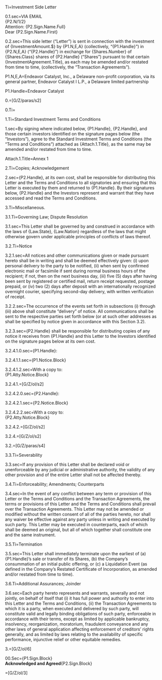 Ti=Investment Side Letter

0.1.sec=VIA EMAIL<br>{P2.N/1/2}<br>Attention: {P2.Sign.Name.Full}<br>Dear {P2.Sign.Name.First}

0.2.sec=This side letter (“Letter”) is sent in connection with the investment of {InvestmentAmount.$} by {P1.N,E,A} (collectively, “{P1.Handle}”) in {P2.N,E,A}  (“{P2.Handle}”) in exchange for {Shares.Number} of {Shares.Class} shares of {P2.Handle} (“Shares”) pursuant to that certain {InvestmentAgreement.Title}, as each may be amended and/or restated from time to time, (collectively, the “Transaction Agreements”).

P1.N,E,A=Endeavor Catalyst, Inc., a Delaware non-profit corporation, via its general partner, Endeavor Catalyst I L.P., a Delaware limited partnership

P1.Handle=Endeavor Catalyst

0.=[G/Z/paras/s2]

0.Ti=</i>

1.Ti=Standard Investment Terms and Conditions

1.sec=By signing where indicated below, {P1.Handle}, {P2.Handle}, and those certain investors identified on the signature pages below (the “Investors”), agree to the Standard Investment Terms and Conditions (the “Terms and Conditions”) attached as {Attach.1.Title}, as the same may be amended and/or restated from time to time.

Attach.1.Title=Annex 1

2.Ti=Copies; Acknowledgement

2.sec={P2.Handle}, at its own cost, shall be responsible for distributing this Letter and the Terms and Conditions to all signatories and ensuring that this Letter is executed by them and returned to {P1.Handle}. By their signatures below, {P2.Handle} and the Investors represent and warrant that they have accessed and read the Terms and Conditions.

3.Ti=Miscellaneous.

3.1.Ti=Governing Law; Dispute Resolution

3.1.sec=This Letter shall be governed by and construed in accordance with the laws of {Law.State}, {Law.Nation} regardless of the laws that might otherwise govern under applicable principles of conflicts of laws thereof.

3.2.Ti=Notice

3.2.1.sec=All notices and other communications given or made pursuant hereto shall be in writing and shall be deemed effectively given: (i) upon personal delivery to the party to be notified, (ii) when sent by confirmed electronic mail or facsimile if sent during normal business hours of the recipient; if not, then on the next business day, (iii) five (5) days after having been sent by registered or certified mail, return receipt requested, postage prepaid, or (iv) two (2) days after deposit with an internationally recognized overnight courier, specifying second-day delivery, with written verification of receipt. 

3.2.2.sec=The occurrence of the events set forth in subsections (i) through (iii) above shall constitute “delivery” of notice. All communications shall be sent to the respective parties set forth below (or at such other addresses as shall be specified by notice given in accordance with this Section 3.2).

3.2.3.sec={P2.Handle} shall be responsible for distributing copies of any notice it receives from {P1.Handle} and this Letter to the Investors identified on the signature pages below at its own cost.

3.2.4.1.0.sec={P1.Handle}:

3.2.4.1.1.sec={P1.Notice.Block}

3.2.4.1.2.sec=With a copy to:<br>{P1.Atty.Notice.Block}

3.2.4.1.=[G/Z/ol/s2]

3.2.4.2.0.sec={P2.Handle}:

3.2.4.2.1.sec={P2.Notice.Block}

3.2.4.2.2.sec=With a copy to:<br>{P2.Atty.Notice.Block}

3.2.4.2.=[G/Z/ol/s2]

3.2.4.=[G/Z/ol/s2]

3.2.=[G/Z/paras/s4]

 3.3.Ti=Severability

3.3.sec=If any provision of this Letter shall be declared void or unenforceable by any judicial or administrative authority, the validity of any other provision and of the entire Letter shall not be affected thereby.

3.4.Ti=Enforceability; Amendments; Counterparts

3.4.sec=In the event of any conflict between any term or provision of this Letter or the Terms and Conditions and the Transaction Agreements, the terms or provisions of this Letter and the Terms and Conditions shall prevail over the Transaction Agreements. This Letter may not be amended or modified without the written consent of all of the parties hereto, nor shall any waiver be effective against any party unless in writing and executed by such party. This Letter may be executed in counterparts, each of which shall be deemed an original, but all of which together shall constitute one and the same instrument.

3.5.Ti=Termination

3.5.sec=This Letter shall immediately terminate upon the earliest of (a) {P1.Handle}’s sale or transfer of its Shares, (b) the Company’s consummation of an initial public offering, or (c) a Liquidation Event (as defined in the Company’s Restated Certificate of Incorporation, as amended and/or restated from time to time).

3.6.Ti=Additional Assurances; Joinder

3.6.sec=Each party hereto represents and warrants, severally and not jointly, on behalf of itself that (i) it has full power and authority to enter into this Letter and the Terms and Conditions, (ii) the Transaction Agreements to which it is a party, when executed and delivered by such party, will constitute valid and legally binding obligations of such party, enforceable in accordance with their terms, except as limited by applicable bankruptcy, insolvency, reorganization, moratorium, fraudulent conveyance and any other laws of general application affecting enforcement of creditors’ rights generally, and as limited by laws relating to the availability of specific performance, injunctive relief or other equitable remedies.

3.=[G/Z/ol/6]

00.Sec={P1.Sign.Block}<br><b>Acknowledged and Agreed</b>{P2.Sign.Block}

=[G/Z/ol/3]